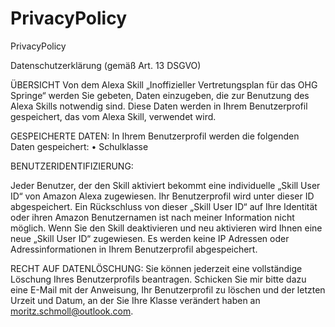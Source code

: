 # PrivacyPolicy
PrivacyPolicy

Datenschutzerklärung (gemäß Art. 13 DSGVO)

ÜBERSICHT
Von dem Alexa Skill „Inoffizieller Vertretungsplan für das OHG Springe“ werden Sie gebeten, 
Daten einzugeben, die zur Benutzung des Alexa Skills notwendig sind. Diese Daten werden in 
Ihrem Benutzerprofil gespeichert, das vom Alexa Skill, verwendet wird.

GESPEICHERTE DATEN:
In Ihrem Benutzerprofil werden die folgenden Daten gespeichert:
• Schulklasse

BENUTZERIDENTIFIZIERUNG:

Jeder Benutzer, der den Skill aktiviert bekommt eine individuelle „Skill User ID“ von Amazon Alexa zugewiesen. 
Ihr Benutzerprofil wird unter dieser ID abgespeichert. Ein Rückschluss von dieser „Skill User ID“ auf Ihre Identität
oder ihren Amazon Benutzernamen ist nach meiner Information nicht möglich. Wenn Sie den Skill deaktivieren und neu
aktivieren wird Ihnen eine neue „Skill User ID“ zugewiesen. Es werden keine IP Adressen oder Adressinformationen in
Ihrem Benutzerprofil abgespeichert.

RECHT AUF DATENLÖSCHUNG:
Sie können jederzeit eine vollständige Löschung Ihres Benutzerprofils beantragen. 
Schicken Sie mir bitte dazu eine E-Mail mit der Anweisung, Ihr Benutzerprofil zu 
löschen und der letzten Urzeit und Datum, an der Sie Ihre Klasse verändert haben 
an moritz.schmoll@outlook.com.
